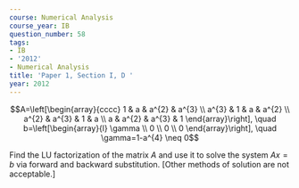 ```yaml
---
course: Numerical Analysis
course_year: IB
question_number: 58
tags:
- IB
- '2012'
- Numerical Analysis
title: 'Paper 1, Section I, D '
year: 2012
---
```




$$A=\left[\begin{array}{cccc}
1 & a & a^{2} & a^{3} \\
a^{3} & 1 & a & a^{2} \\
a^{2} & a^{3} & 1 & a \\
a & a^{2} & a^{3} & 1
\end{array}\right], \quad b=\left[\begin{array}{l}
\gamma \\
0 \\
0 \\
0
\end{array}\right], \quad \gamma=1-a^{4} \neq 0$$

Find the LU factorization of the matrix $A$ and use it to solve the system $A x=b$ via forward and backward substitution. [Other methods of solution are not acceptable.]
